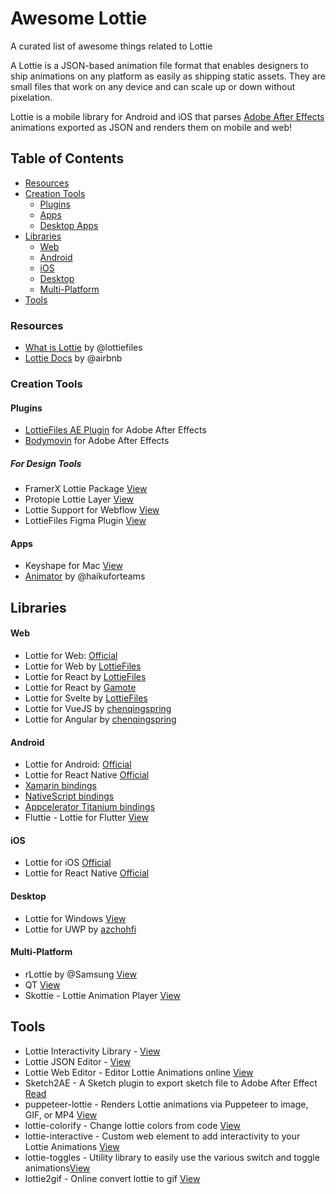 # Awesome Lottie
A curated list of awesome things related to Lottie

A Lottie is a JSON-based animation file format that enables designers to ship animations on any platform as easily as shipping static assets. They are small files that work on any device and can scale up or down without pixelation.

Lottie is a mobile library for Android and iOS that parses [Adobe After Effects](http://www.adobe.com/products/aftereffects.html) animations exported as JSON and renders them on mobile and web!

## Table of Contents
- [Resources](#resources)
- [Creation Tools](#Creation-Tools)
    - [Plugins](#Plugins)
    - [Apps](#Apps)
    - [Desktop Apps](#Web-Apps)
- [Libraries](#Libraries)
    - [Web](#web)
    - [Android](#Android)
    - [iOS](#iOS)
    - [Desktop](#Desktop)
    - [Multi-Platform](#Multi-platform)
- [Tools](#tools)


### Resources
* [What is Lottie]() by @lottiefiles
* [Lottie Docs](https://airbnb.io/lottie/#/) by @airbnb

### Creation Tools

#### Plugins
* [LottieFiles AE Plugin](https://lottiefiles.com/ae) for Adobe After Effects
* [Bodymovin](https://aescripts.com/bodymovin/) for Adobe After Effects

##### For Design Tools
* FramerX Lottie Package [View](https://store.framer.com/package/airbnb/lottie)
* Protopie Lottie Layer [View](https://www.protopie.io/learn/basics/)
* Lottie Support for Webflow [View](https://university.webflow.com/courses/after-effects-lottie)
* LottieFiles Figma Plugin [View](https://www.figma.com/community/plugin/809860933081065308/LottieFiles)

#### Apps
* Keyshape for Mac [View](https://www.keyshapeapp.com/)
* [Animator](https://www.haikuforteams.com/animator/) by @haikuforteams


## Libraries
#### Web
* Lottie for Web: [Official](https://github.com/airbnb/lottie-web)
* Lottie for Web by [LottieFiles](https://github.com/LottieFiles/lottie-player)
* Lottie for React by [LottieFiles](https://github.com/LottieFiles/lottie-react)
* Lottie for React by [Gamote](https://github.com/gamote/lottie-react)
* Lottie for Svelte by [LottieFiles](https://github.com/LottieFiles/svelte-lottie-player)
* Lottie for VueJS by [chenqingspring](https://github.com/chenqingspring/vue-lottie)
* Lottie for Angular by [chenqingspring](https://github.com/chenqingspring/ng-lottie)

#### Android

* Lottie for Android: [Official](https://github.com/airbnb/lottie-android)
* Lottie for React Native [Official](https://github.com/airbnb/lottie-react-native)
* [Xamarin bindings](https://github.com/martijn00/LottieXamarin)
* [NativeScript bindings](https://github.com/bradmartin/nativescript-lottie)
* [Appcelerator Titanium bindings](https://github.com/m1ga/ti.animation)
* Fluttie - Lottie for Flutter [View](https://github.com/simolus3/fluttie)

#### iOS
* Lottie for iOS [Official](https://github.com/airbnb/lottie-ios)
* Lottie for React Native [Official](https://github.com/airbnb/lottie-react-native)

#### Desktop
* Lottie for Windows [View](https://github.com/windows-toolkit/Lottie-Windows)
* Lottie for UWP by [azchohfi](https://github.com/azchohfi/LottieUWP)


#### Multi-Platform
* rLottie by @Samsung [View](https://github.com/Samsung/rlottie)
* QT [View](https://www.qt.io/blog/2019/03/08/announcing-qtlottie)
* Skottie - Lottie Animation Player [View](https://skia.org/user/modules/skottie)

## Tools
* Lottie Interactivity Library - [View](https://lottiefiles.com/interactivity)
* Lottie JSON Editor - [View](https://lottiefiles.com/tools/json-editor)
* Lottie Web Editor - Editor Lottie Animations online [View](http://lottiefiles.com/editor)
* Sketch2AE - A Sketch plugin to export sketch file to Adobe After Effect [Read](https://github.com/bigxixi/Sketch2AE)
* puppeteer-lottie - Renders Lottie animations via Puppeteer to image, GIF, or MP4 [View](https://github.com/transitive-bullshit/puppeteer-lottie)
* lottie-colorify - Change lottie colors from code [View](https://github.com/xxmuaddib/lottie-colorify)
* lottie-interactive - Custom web element to add interactivity to your Lottie Animations [View](https://github.com/samuelOsborne/Lottie-interactive)
* lottie-toggles  - Utility library to easily use the various switch and toggle animations[View](https://github.com/CoderVishalSehgal/lottie-toggles)
* lottie2gif - Online convert lottie to gif [View](https://lilas-dev.github.io/lottie2gif/)
